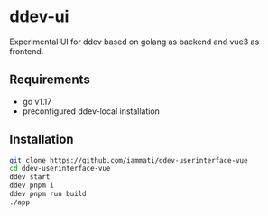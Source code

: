 # ddev-ui

Experimental UI for ddev based on golang as backend and vue3 as frontend.

## Requirements
- go v1.17
- preconfigured ddev-local installation

## Installation
```sh
git clone https://github.com/iammati/ddev-userinterface-vue
cd ddev-userinterface-vue
ddev start
ddev pnpm i
ddev pnpm run build
./app
```
